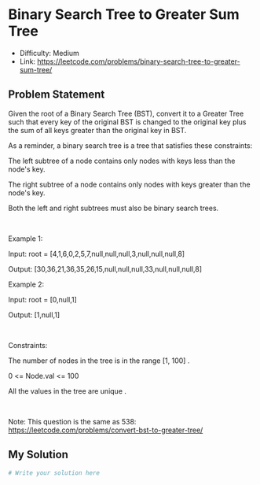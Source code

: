# Binary Search Tree to Greater Sum Tree
- Difficulty: Medium
- Link: https://leetcode.com/problems/binary-search-tree-to-greater-sum-tree/

## Problem Statement

Given the 
root
 of a Binary Search Tree (BST), convert it to a Greater Tree such that every key of the original BST is changed to the original key plus the sum of all keys greater than the original key in BST.


As a reminder, a 
binary search tree
 is a tree that satisfies these constraints:




The left subtree of a node contains only nodes with keys 
less than
 the node's key.


The right subtree of a node contains only nodes with keys 
greater than
 the node's key.


Both the left and right subtrees must also be binary search trees.




 


Example 1:






Input:
 root = [4,1,6,0,2,5,7,null,null,null,3,null,null,null,8]

Output:
 [30,36,21,36,35,26,15,null,null,null,33,null,null,null,8]



Example 2:




Input:
 root = [0,null,1]

Output:
 [1,null,1]



 


Constraints:




The number of nodes in the tree is in the range 
[1, 100]
.


0 <= Node.val <= 100


All the values in the tree are 
unique
.




 


Note:
 This question is the same as 538: 
https://leetcode.com/problems/convert-bst-to-greater-tree/

## My Solution

```python
# Write your solution here
```
